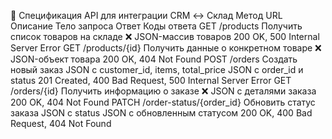 🔹 Спецификация API для интеграции CRM ↔ Склад
Метод	URL	Описание	Тело запроса	Ответ	Коды ответа
GET	/products	Получить список товаров на складе	❌	JSON-массив товаров	200 OK, 500 Internal Server Error
GET	/products/{id}	Получить данные о конкретном товаре	❌	JSON-объект товара	200 OK, 404 Not Found
POST	/orders	Создать новый заказ	JSON с customer_id, items, total_price	JSON с order_id и status	201 Created, 400 Bad Request, 500 Internal Server Error
GET	/orders/{id}	Получить информацию о заказе	❌	JSON с деталями заказа	200 OK, 404 Not Found
PATCH	/order-status/{order_id}	Обновить статус заказа	JSON с status	JSON с обновленным статусом	200 OK, 400 Bad Request, 404 Not Found
